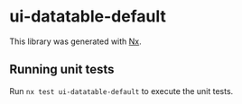 # ui-datatable-default

This library was generated with [Nx](https://nx.dev).

## Running unit tests

Run `nx test ui-datatable-default` to execute the unit tests.
